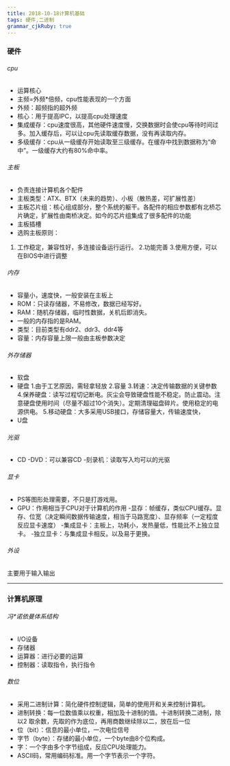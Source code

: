 ```yaml
---
title: 2018-10-18计算机基础 
tags: 硬件,二进制
grammar_cjkRuby: true
---
```

### 硬件
###### cpu
- 运算核心
- 主频=外频*倍频，cpu性能表现的一个方面
- 外频：超频指的超外频
- 核心：用于提高IPC，以提高cpu处理速度
- 集成缓存：cpu速度很高，其他硬件速度慢，交换数据时会使cpu等待时间过多。加入缓存后，可以让cpu先读取缓存数据，没有再读取内存。
- 多级缓存：cpu从一级缓存开始读取至三级缓存。在缓存中找到数据称为“命中”。一级缓存大约有80%命中率。
###### 主板
- 负责连接计算机各个配件
-  主板类型：ATX、BTX（未来的趋势）、小板（散热差，可扩展性差）
- 主板芯片组：核心组成部分，整个系统的躯干。各配件的相应参数都有北桥芯片确定，扩展性由南桥决定。如今的芯片组集成了很多配件的功能
- 主板插槽
- 选购主板原则：
1. 工作稳定，兼容性好，多连接设备运行运行。
2.功能完善
3.使用方便，可以在BIOS中进行调整
###### 内存
- 容量小，速度快，一般安装在主板上
- ROM：只读存储器，不易修改，数据已经写好。
- RAM：随机存储器，临时性数据，关机后即消失。
- 一般的内存指的是RAM。
- 类型：目前类型有ddr2、ddr3、ddr4等
- 容量：内存容量上限一般由主板参数决定
###### 外存储器
- 软盘
- 硬盘
  1.由于工艺原因，需轻拿轻放
  2.容量
  3.转速：决定传输数据的关键参数
  4.保养硬盘：读写过程切记断电。灰尘会导致硬盘性能不稳定。防止震动。注意硬盘使用时间（尽量不超过10个消失）。定期清理磁盘碎片。使用稳定的电源供电。
  5.移动硬盘：大多采用USB接口，存储容量大，传输速度快，
- U盘
###### 光驱
- CD
-DVD：可以兼容CD
-刻录机：读取写入均可以的光驱
###### 显卡
- PS等图形处理需要，不只是打游戏用。
- GPU：作用相当于CPU对于计算机的作用
-显存：帧缓存，类似CPU缓存。显存、位宽（决定瞬间数据传输速度，相当于马路宽度）、显存频率（一定程度反应显卡速度）
-集成显卡：主板上，功耗小，发热量低，性能比不上独立显卡。
-独立显卡：与集成显卡相反。以及易于更换。
###### 外设
主要用于输入输出
********************
### 计算机原理
###### 冯*诺依曼体系结构
- I/O设备
- 存储器
- 运算器：进行必要的运算
- 控制器：读取指令，执行指令
###### 数位
- 采用二进制计算：简化硬件控制逻辑，简单的使用开和关来控制计算机。
- 进制转换：每一位数值乘以权重，相加及十进制的值。十进制转换二进制，除以2 取余数，先取的作为底位，再用商数继续除以二，放在后一位
- 位（bit）：信息的最小单位，一次电位信号
- 字节（byte）：存储的最小单位，一个byte由8个位构成。
- 字：一个字由多个字节组成，反应CPU处理能力。
- ASCII码，常用编码标准。用一个字节表示一个字符。
